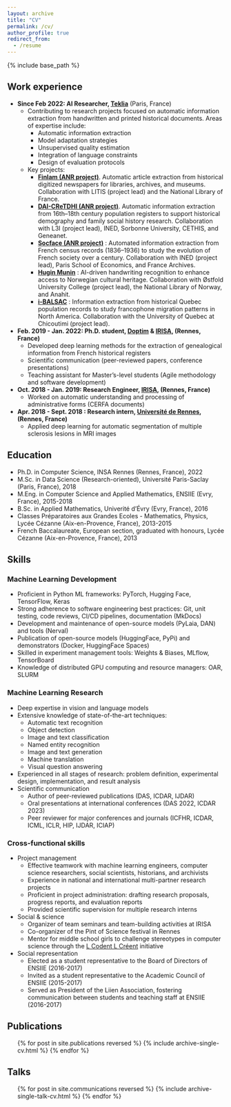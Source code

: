 ```yaml
---
layout: archive
title: "CV"
permalink: /cv/
author_profile: true
redirect_from:
  - /resume
---
```


{% include base_path %}


## Work experience

* **Since Feb 2022: AI Researcher, [Teklia](https://teklia.com/)** (Paris, France)
  * Contributing to research projects focused on automatic information extraction from handwritten and printed historical documents. Areas of expertise include:
     * Automatic information extraction 
     * Model adaptation strategies
     * Unsupervised quality estimation
     * Integration of language constraints
     * Design of evaluation protocols
  * Key projects:
     * [**Finlam (ANR project)**](https://projets.litislab.fr/finlam/). Automatic article extraction from historical digitized newspapers for libraries, archives, and museums. Collaboration with LITIS (project lead) and the National Library of France.
     * [**DAI-CReTDHI (ANR project)**](https://dai-cretdhi.univ-lr.fr/). Automatic information extraction from 16th–18th century population registers to support historical demography and family social history research. Collaboration with L3I (project lead), INED, Sorbonne University, CETHIS, and Geneanet. 
    * [**Socface (ANR project)**](https://socface.site.ined.fr/) : Automated information extraction from French census records (1836–1936) to study the evolution of French society over a century. Collaboration with INED (project lead), Paris School of Economics, and France Archives.
    * [**Hugin Munin**](https://hugin-munin-project.github.io/) :  AI-driven handwriting recognition to enhance access to Norwegian cultural heritage. Collaboration with Østfold University College (project lead), the National Library of Norway, and Anahit.
     * [**i-BALSAC**](https://balsac.uqac.ca/) :  Information extraction from historical Quebec population records to study francophone migration patterns in North America. Collaboration with the University of Quebec at Chicoutimi (project lead).
* **Feb. 2019 - Jan. 2022: Ph.D. student, [Doptim](http://doptim.eu/) & [IRISA](https://www.irisa.fr/en), (Rennes, France)**
  * Developed deep learning methods for the extraction of genealogical information from French historical registers
  * Scientific communication (peer-reviewed papers, conference presentations)
  * Teaching assistant for Master’s-level students (Agile methodology and software development)
* **Oct. 2018 - Jan. 2019: Research Engineer, [IRISA](https://www.irisa.fr/en), (Rennes, France)**
  * Worked on automatic understanding and processing of administrative forms (CERFA documents)
* **Apr. 2018 - Sept. 2018 : Research intern, [Université de Rennes](https://www.univ-rennes.fr/), (Rennes, France)**
  * Applied deep learning for automatic segmentation of multiple sclerosis lesions in MRI images

## Education

* Ph.D. in Computer Science, INSA Rennes (Rennes, France), 2022
* M.Sc. in Data Science (Research-oriented), Université Paris-Saclay (Paris, France), 2018
* M.Eng. in Computer Science and Applied Mathematics, ENSIIE (Evry, France), 2015-2018
* B.Sc. in Applied Mathematics, Univerité d’Évry (Evry, France), 2016
* Classes Préparatoires aux Grandes Ecoles - Mathematics, Physics, Lycée Cézanne (Aix-en-Provence, France), 2013-2015
* French Baccalaureate, European section, graduated with honours, Lycée Cézanne (Aix-en-Provence, France), 2013

## Skills

### Machine Learning Development
- Proficient in Python ML frameworks: PyTorch, Hugging Face, TensorFlow, Keras
- Strong adherence to software engineering best practices: Git, unit testing, code reviews, CI/CD pipelines, documentation (MkDocs)
- Development and maintenance of open-source models (PyLaia, DAN) and tools (Nerval)
- Publication of open-source models (HuggingFace, PyPi) and demonstrators (Docker, HuggingFace Spaces)
- Skilled in experiment management tools: Weights & Biases, MLflow, TensorBoard
- Knowledge of distributed GPU computing and resource managers: OAR, SLURM

### Machine Learning Research
- Deep expertise in vision and language models
- Extensive knowledge of state-of-the-art techniques:
  - Automatic text recognition
  - Object detection
  - Image and text classification
  - Named entity recognition
  - Image and text generation
  - Machine translation
  - Visual question answering
- Experienced in all stages of research: problem definition, experimental design, implementation, and result analysis
- Scientific communication
  - Author of peer-reviewed publications (DAS, ICDAR, IJDAR)
  - Oral presentations at international conferences (DAS 2022, ICDAR 2023)
  - Peer reviewer for major conferences and journals (ICFHR, ICDAR, ICML, ICLR, HIP, IJDAR, ICIAP)

### Cross-functional skills
- Project management 
  - Effective teamwork with machine learning engineers, computer science researchers, social scientists, historians, and archivists
  - Experience in national and international multi-partner research projects
  - Proficient in project administration: drafting research proposals, progress reports, and evaluation reports
  - Provided scientific supervision for multiple research interns
- Social & science
  - Organizer of team seminars and team-building activities at IRISA
  - Co-organizer of the Pint of Science festival in Rennes
  - Mentor for middle school girls to challenge stereotypes in computer science through the [L Codent L Créent](https://lclc-rennes.irisa.fr/) initiative
- Social representation
  - Elected as a student representative to the Board of Directors of ENSIIE (2016-2017)
  - Invited as a student representative to the Academic Council of ENSIIE (2015-2017)
  - Served as President of the Liien Association, fostering communication between students and teaching staff at ENSIIE (2016-2017)

## Publications

  <ul>{% for post in site.publications reversed %}
    {% include archive-single-cv.html %}
  {% endfor %}</ul>

## Talks

  <ul>{% for post in site.communications reversed %}
    {% include archive-single-talk-cv.html %}
  {% endfor %}</ul>
  
